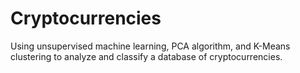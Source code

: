 # Cryptocurrencies
Using unsupervised machine learning, PCA algorithm, and K-Means clustering to analyze and classify a database of cryptocurrencies.
